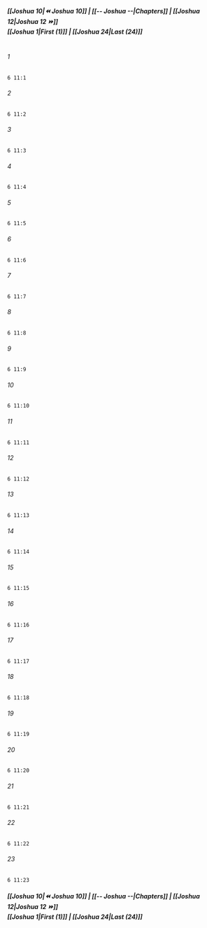 
##### **[[Joshua 10|⏪ Joshua 10]] | [[-- Joshua --|Chapters]] | [[Joshua 12|Joshua 12 ⏩]]**<br>**[[Joshua 1|First (1)]] | [[Joshua 24|Last (24)]]**<br><br>

###### 1
``` verse
6 11:1
```
###### 2
``` verse
6 11:2
```
###### 3
``` verse
6 11:3
```
###### 4
``` verse
6 11:4
```
###### 5
``` verse
6 11:5
```
###### 6
``` verse
6 11:6
```
###### 7
``` verse
6 11:7
```
###### 8
``` verse
6 11:8
```
###### 9
``` verse
6 11:9
```
###### 10
``` verse
6 11:10
```
###### 11
``` verse
6 11:11
```
###### 12
``` verse
6 11:12
```
###### 13
``` verse
6 11:13
```
###### 14
``` verse
6 11:14
```
###### 15
``` verse
6 11:15
```
###### 16
``` verse
6 11:16
```
###### 17
``` verse
6 11:17
```
###### 18
``` verse
6 11:18
```
###### 19
``` verse
6 11:19
```
###### 20
``` verse
6 11:20
```
###### 21
``` verse
6 11:21
```
###### 22
``` verse
6 11:22
```
###### 23
``` verse
6 11:23
```

##### **[[Joshua 10|⏪ Joshua 10]] | [[-- Joshua --|Chapters]] | [[Joshua 12|Joshua 12 ⏩]]**<br>**[[Joshua 1|First (1)]] | [[Joshua 24|Last (24)]]**

